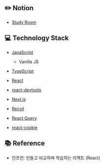 ## :pencil2: Notion 
+ [Study Room](https://violet-lilac.notion.site/React-4da55446b938499a934394fbeb505f35)

## :computer: Technology Stack
+ [JavaScript](https://developer.mozilla.org/ko/docs/Web/JavaScript)
  + Vanilla JS 
+ [TypeScript](https://www.typescriptlang.org/)

+ [React](https://reactjs.org/)
+ [react-devtools](https://www.npmjs.com/package/react-devtools)
+ [Next.js](https://nextjs.org/)

+ [Recoil](https://recoiljs.org/)
+ [React Query](https://react-query-v3.tanstack.com/)

+ [react-cookie](https://github.com/reactivestack/cookies)

## :books: Reference
+ 인프런: 만들고 비교하며 학습하는 리액트 (React)
